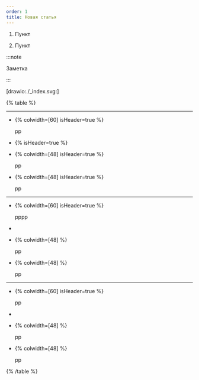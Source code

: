 ```yaml
---
order: 1
title: Новая статья
---
```


1. Пункт

2. Пункт

:::note 

Заметка

:::

[drawio:./_index.svg:]



{% table %}

---

*  {% colwidth=[60] isHeader=true %}

   рр

*  {% isHeader=true %}

   

*  {% colwidth=[48] isHeader=true %}

   рр

*  {% colwidth=[48] isHeader=true %}

   рр

---

*  {% colwidth=[60] isHeader=true %}

   рррр

*  

*  {% colwidth=[48] %}

   рр

*  {% colwidth=[48] %}

   рр

---

*  {% colwidth=[60] isHeader=true %}

   рр

*  

*  {% colwidth=[48] %}

   рр

*  {% colwidth=[48] %}

   рр

{% /table %}
